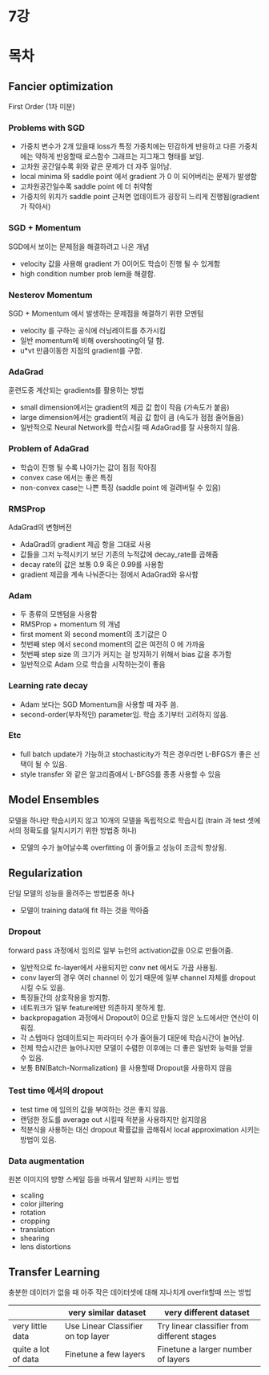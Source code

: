 # 7강

# 목차


## Fancier optimization
First Order (1차 미분)
### Problems with SGD
- 가중치 변수가 2개 있을때 loss가 특정 가중치에는 민감하게 반응하고 다른 가중치에는 약하게 반응할때 로스함수 그래프는 지그재그 형태를 보임.
- 고차원 공간일수록 위와 같은 문제가 더 자주 일어남.
- local minima 와 saddle point 에서 gradient 가 0 이 되어버리는 문제가 발생함
- 고차원공간일수록 saddle point 에 더 취약함
- 가중치의 위치가 saddle point 근처면 업데이트가 굉장히 느리게 진행됨(gradient가 작아서)

### SGD + Momentum
SGD에서 보이는 문제점을 해결하려고 나온 개념
- velocity 값을 사용해 gradient 가 0이어도 학습이 진행 될 수 있게함
- high condition number prob lem을 해결함.

### Nesterov Momentum
SGD + Momentum 에서 발생하는 문제점을 해결하기 위한 모멘텀
- velocity 를 구하는 공식에 러닝레이트를 추가시킴
- 일반 momentum에 비해 overshooting이 덜 함.
- u*vt 만큼이동한 지점의 gradient를 구함.

### AdaGrad
훈련도중 계산되는 gradients를 활용하는 방법
- small dimension에서는 gradient의 제곱 값 합이 작음 (가속도가 붙음)
- large dimension에서는 gradient의 제곱 값 합이 큼 (속도가 점점 줄어들음)
- 일반적으로 Neural Network를 학습시킬 때 AdaGrad를 잘 사용하지 않음.

### Problem of AdaGrad
-  학습이 진행 될 수록 나아가는 값이 점점 작아짐
-  convex case 에서는 좋은 특징
-  non-convex case는 나쁜 특징 (saddle point 에 걸려버릴 수 있음)

### RMSProp
AdaGrad의 변형버전
- AdaGrad의 gradient 제곱 항을 그대로 사용
- 값들을 그저 누적시키기 보단 기존의 누적값에 decay_rate를 곱해줌
- decay rate의 값은 보통 0.9 혹은 0.99를 사용함
- gradient 제곱을 계속 나눠준다는 점에서 AdaGrad와 유사함


### Adam 
- 두 종류의 모멘텀을 사용함
- RMSProp + momentum 의 개념
- first moment 와 second moment의 초기값은 0
- 첫번째 step 에서 second moment의 값은 여전히 0 에 가까움
- 첫번째 step size 의 크기가 커지는 걸 방지하기 위해서 bias 값을 추가함
- 일반적으로 Adam 으로 학습을 시작하는것이 좋음

### Learning rate decay
- Adam 보다는 SGD Momentum을 사용할 때 자주 씀.
- second-order(부차적인) parameter임. 학습 초기부터 고려하지 않음.


### Etc
- full batch update가 가능하고 stochasticity가 적은 경우라면 L-BFGS가 좋은 선택이 될 수 있음.
- style transfer 와 같은 알고리즘에서 L-BFGS를 종종 사용할 수 있음

## Model Ensembles
모델을 하나만 학습시키지 않고 10개의 모델을 독립적으로 학습시킴 (train 과 test 셋에서의 정확도를 일치시키기 위한 방법중 하나)
- 모델의 수가 늘어날수록 overfitting 이 줄어들고 성능이 조금씩 향상됨.
## Regularization
단일 모델의 성능을 올려주는 방법론중 하나
- 모델이 training data에 fit 하는 것을 막아줌


### Dropout
forward pass 과정에서 임의로 일부 뉴런의 activation값을 0으로 만들어줌.
- 일반적으로 fc-layer에서 사용되지만 conv net 에서도 가끔 사용됨.
- conv layer의 경우 여러 channel 이 있기 때문에 일부 channel 자체를 dropout 시킬 수도 있음.
- 특징들간의 상호작용을 방지함.
- 네트워크가 일부 feature에만 의존하지 못하게 함.
- backpropagation 과정에서 Dropout이 0으로 만들지 않은 노드에서만 연산이 이뤄짐.
- 각 스텝마다 업데이트되는 파라미터 수가 줄어들기 대문에 학습시간이 늘어남.
- 전체 학습시간은 늘어나지만 모델이 수렴한 이후에는 더 좋은 일반화 능력을 얻을 수 있음.
- 보통 BN(Batch-Normalization) 을 사용할때 Dropout을 사용하지 않음

### Test time 에서의 dropout
- test time 에 임의의 값을 부여하는 것은 좋지 않음.
- 랜덤한 정도를 average out 시킬때 적분을 사용하지만 쉽지않음
- 적분식을 사용하는 대신 dropout 확률값을 곱해줘서 local approximation 시키는 방법이 있음.

### Data augmentation
원본 이미지의 방향 스케일 등을 바꿔서 일반화 시키는 방법
- scaling
- color jiltering
- rotation
- cropping
- translation
- shearing
- lens distortions

## Transfer Learning
충분한 데이터가 없을 때 아주 작은 데이터셋에 대해 지나치게 overfit할때 쓰는 방법

||very similar dataset|very different dataset|
|------|---|---|
|very little data|Use Linear Classifier on top layer|Try linear classifier from different stages|
|quite a lot of data|Finetune a few layers|Finetune a larger number of layers|